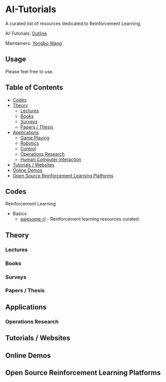 # AI-Tutorials

A curated list of resources dedicated to Reinforcement Learning.

AI-Tutorials: [Outline](https://github.com/yongbowin/AI-Tutorials)

Maintainers: [Yongbo Wang](https://github.com/yongbowin)


## Usage
Please feel free to use.

## Table of Contents

 - [Codes](#codes)
 - [Theory](#theory)
   - [Lectures](#lectures)
   - [Books](#books)
   - [Surveys](#surveys)
   - [Papers / Thesis](#papers--thesis)
 - [Applications](#applications)
   - [Game Playing](#game-playing)
   - [Robotics](#robotics)
   - [Control](#control)
   - [Operations Research](#operations-research)
   - [Human Computer Interaction](#human-computer-interaction)
 - [Tutorials / Websites](#tutorials--websites)
 - [Online Demos](#online-demos)
 - [Open Source Reinforcement Learning Platforms](#open-source-reinforcement-learning-platforms)

## Codes
Reinforcement Learning
 - Basics
   - [awesome-rl](https://github.com/aikorea/awesome-rl) - Reinforcement learning resources curated.

## Theory

### Lectures

### Books

### Surveys

### Papers / Thesis

## Applications

### Operations Research

## Tutorials / Websites

## Online Demos

## Open Source Reinforcement Learning Platforms


